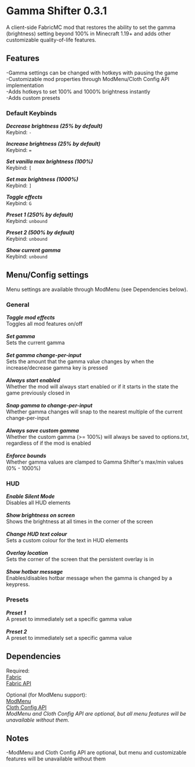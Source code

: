 # Gamma Shifter 0.3.1
A client-side FabricMC mod that restores the ability to set the gamma (brightness) setting beyond 100% in Minecraft 1.19+ and adds other customizable quality-of-life features.

## Features
-Gamma settings can be changed with hotkeys with pausing the game<br>
-Customizable mod properties through ModMenu/Cloth Config API implementation <br>
-Adds hotkeys to set 100% and 1000% brightness instantly <br>
-Adds custom presets <br>

### Default Keybinds

***Decrease brightness (25% by default)***<br>
Keybind: `-` <br>

***Increase brightness (25% by default)***<br>
Keybind: `=`<br>

***Set vanilla max brightness (100%)***<br>
Keybind: `[` <br>

***Set max brightness (1000%)***<br>
Keybind: `]` <br>

***Toggle effects***<br>
Keybind: `G` <br>

***Preset 1 (250% by default)***<br>
Keybind: `unbound`<br>

***Preset 2 (500% by default)***<br>
Keybind: `unbound`<br>

***Show current gamma***<br>
Keybind: `unbound`<br>

## Menu/Config settings
Menu settings are available through ModMenu (see Dependencies below).<br>

### General
***Toggle mod effects*** <br>
Toggles all mod features on/off<br><br>
***Set gamma*** <br>
Sets the current gamma<br><br>
***Set gamma change-per-input*** <br>
Sets the amount that the gamma value changes by when the increase/decrease gamma key is pressed<br><br>
***Always start enabled*** <br>
Whether the mod will always start enabled or if it starts in the state the game previously closed in<br><br>
***Snap gamma to change-per-input*** <br>
Whether gamma changes will snap to the nearest multiple of the current change-per-input<br><br>
***Always save custom gamma*** <br>
Whether the custom gamma (>= 100%) will always be saved to options.txt, regardless of if the mod is enabled<br><br>
***Enforce bounds*** <br>
Whether gamma values are clamped to Gamma Shifter's max/min values (0% - 1000%)<br>

### HUD
***Enable Silent Mode***<br>
Disables all HUD elements<br><br>
***Show brightness on screen***<br>
Shows the brightness at all times in the corner of the screen<br><br>
***Change HUD text colour***<br>
Sets a custom colour for the text in HUD elements<br><br>
***Overlay location***<br>
Sets the corner of the screen that the persistent overlay is in<br><br>
***Show hotbar message***<br>
Enables/disables hotbar message when the gamma is changed by a keypress. <br>

### Presets
***Preset 1*** <br>
A preset to immediately set a specific gamma value<br><br>
***Preset 2*** <br>
A preset to immediately set a specific gamma value<br>

## Dependencies
Required: <br>
[Fabric](https://fabricmc.net/) <br>
[Fabric API](https://modrinth.com/mod/fabric-api) <br>

Optional (for ModMenu support): <br>
[ModMenu](https://modrinth.com/mod/modmenu) <br>
[Cloth Config API](https://modrinth.com/mod/cloth-config) <br>
*ModMenu and Cloth Config API are optional, but all menu features will be unavailable without them.*


## Notes
-ModMenu and Cloth Config API are optional, but menu and customizable features will be unavailable without them